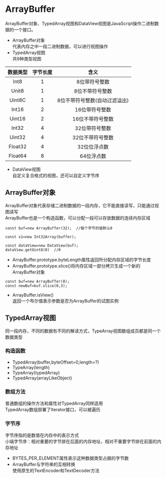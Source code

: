 # ArrayBuffer   
ArrayBuffer对象、TypedArray视图和DataView视图是JavaScript操作二进制数据的一个接口。  
- ArrayBuffer对象   
代表内存之中一段二进制数据，可以进行视图操作   
- TypedArray视图   
共9种类型视图   

|数据类型|字节长度|含义|
|:---:|:---:|:---:|
|Int8|1|8位带符号整数|
|Unit8|1|8位不带符号整数|
|Uint8C|1|8位不带符号整数(自动过滤溢出)|
|Int16|2|16位带符号整数|
|Uint16|2|16位不带符号整数|
|Int32|4|32位带符号整数|
|Uint32|4|32位不带符号整数|
|Float32|4|32位位浮点数|
|Float64|8|64位浮点数|
- DataView视图   
自定义复合格式的视图，还可以自定义字节序   
## ArrayBuffer对象   
ArrayBuffer对象代表存储二进制数据的一段内存，它不能直接读写，只能通过视图读写   
ArrayBuffer也是一个构造函数，可以分配一段可以存放数据的连续内存区域   
```
const buf=new ArrayBuffer(32);  //每个字节的值默认0

const x1=new Int32Array(buffer);

const dataView=new DataView(buf);
dataView.getUint8(0)  //0
```
- ArrayBuffer.prototype.byteLength属性返回所分配内存区域的字节长度   
- ArrayBuffer.prototype.slice()将内存区域一部分拷贝生成一个新的ArrayBuffer对象  
```
const buf=new ArrayBuffer(8);
const newBuf=buf.slice(0,3);
```
- ArrayBuffer.isView()   
返回一个布尔值表示参数是否为ArrayBuffer的试图实例   
## TypedArray视图   
同一段内存，不同的数据有不同的解读方式，TypeArray视图数组成员都是同一个数据类型   
### 构造函数   
- TypedArray(buffer,byteOffset=0,length=?)   
- TypeArray(length)   
- TypeArray(typedArray)   
- TypedArray(arrayLikeObject)   
### 数组方法   
普通数组的操作方法和属性对TypedArray同样适用  
TypedArray数组部署了Iterator接口，可以被遍历  
### 字节序  
字节序指的是数值在内存中的表示方式   
小端字节序：相对重要的字节排在后面的内存地址，相对不重要字节排在前面的内存地址   
- BYTES_PER_ELEMENT属性表示这种数据类型占据的字节数   
- ArrayBuffer与字符串的互相转换  
使用原生的TextEncoder和TextDecoder方法   

